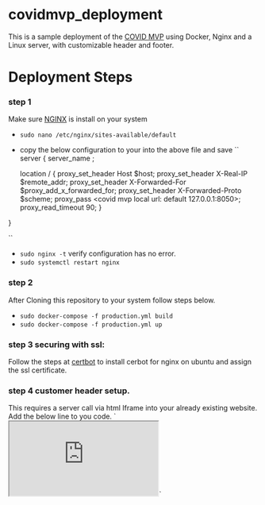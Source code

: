 # covidmvp_deployment
This  is a sample deployment of the [COVID MVP](https://github.com/cidgoh/COVID-MVP) 
using Docker, Nginx and a Linux server, with customizable header and footer.
# Deployment Steps

### step 1

Make sure [NGINX](https://docs.nginx.com/nginx/admin-guide/installing-nginx/installing-nginx-open-source/) is install on your system

- ``sudo nano /etc/nginx/sites-available/default``
- copy the below configuration to your into the above file and save 
``
  server {
    server_name  <domain or IP>;

    location / {
      proxy_set_header        Host $host;
      proxy_set_header        X-Real-IP $remote_addr;
      proxy_set_header        X-Forwarded-For $proxy_add_x_forwarded_for;
      proxy_set_header        X-Forwarded-Proto $scheme;
      proxy_pass <covid mvp local url: default 127.0.0.1:8050>;
      proxy_read_timeout  90;
     }

}

``
  
- ``sudo nginx -t`` verify configuration has no error.
- ``sudo systemctl restart nginx``

### step 2

After Cloning this repository to your system follow steps below.

- ``sudo docker-compose -f production.yml build``
- ``sudo docker-compose -f production.yml up``

### step 3 securing with ssl:
Follow the steps at [certbot](https://certbot.eff.org/instructions?ws=nginx&os=ubuntuother) to install cerbot for nginx on ubuntu and 
assign the ssl certificate.


### step 4 customer header setup.
This requires a server call via html Iframe into your already existing website.
Add the below line to you code.
`<iframe id="fid" src="https://your-covidMVP-domain" title="covid mvp">
</iframe>`
